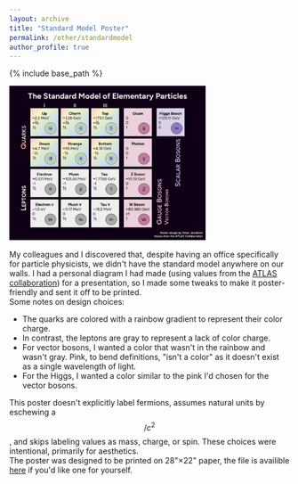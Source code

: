 ```yaml
---
layout: archive
title: "Standard Model Poster"
permalink: /other/standardmodel
author_profile: true
---
```


{% include base_path %}

<img src="../images/standard_model.webp"
     alt="A poster showing the particles of the standard model of particle physics"
     style="max-width: 70%; height: auto;"
     loading="lazy">
     
My colleagues and I discovered that, despite having an office specifically for particle physicists, we didn't have the standard model anywhere on our walls. I had a personal diagram I had made (using values from the [ATLAS collaboration](https://opendata.atlas.cern/docs/documentation/introduction/SM_and_beyond/)) for a presentation, so I made some tweaks to make it poster-friendly and sent it off to be printed.  
Some notes on design choices:
* The quarks are colored with a rainbow gradient to represent their color charge.
* In contrast, the leptons are gray to represent a lack of color charge.
* For vector bosons, I wanted a color that wasn't in the rainbow and wasn't gray. Pink, to bend definitions, "isn't a color" as it doesn't exist as a single wavelength of light. 
* For the Higgs, I wanted a color similar to the pink I'd chosen for the vector bosons.

This poster doesn't explicitly label fermions, assumes natural units by eschewing a $$/c^2$$, and skips labeling values as mass, charge, or spin. These choices were intentional, primarily for aesthetics.  
The poster was designed to be printed on 28"×22" paper, the file is availible [here](about:blank) if you'd like one for yourself.
